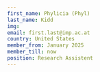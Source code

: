 ```yaml
---
first_name: Phylicia (Phyl)
last_name: Kidd
img:
email: first.last@imp.ac.at
country: United States
member_from: January 2025
member_till: now
position: Research Assistent
---
```

